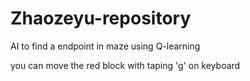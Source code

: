 # Zhaozeyu-repository
AI to find a endpoint in maze using Q-learning

you can move the red block with taping 'g' on keyboard
